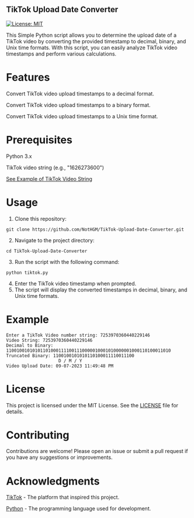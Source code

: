 ## TikTok Upload Date Converter
[![License: MIT](https://img.shields.io/badge/License-MIT-yellow.svg)](https://opensource.org/licenses/MIT)

This Simple Python script allows you to determine the upload date of a TikTok video by converting the provided timestamp to decimal, binary, and Unix time formats. With this script, you can easily analyze TikTok video timestamps and perform various calculations.

# Features
Convert TikTok video upload timestamps to a decimal format.

Convert TikTok video upload timestamps to a binary format.

Convert TikTok video upload timestamps to a Unix time format.

# Prerequisites
Python 3.x

TikTok video string (e.g., "1626273600")

[See Example of TikTok Video String](https://imgur.com/a/yK6S3g6)

# Usage 
1. Clone this repository:
```
git clone https://github.com/NotHGM/TikTok-Upload-Date-Converter.git
```
2. Navigate to the project directory:
```
cd TikTok-Upload-Date-Converter
```
3. Run the script with the following command:
```
python tiktok.py
```
4. Enter the TikTok video timestamp when prompted.
5. The script will display the converted timestamps in decimal, binary, and Unix time formats.

# Example 
```
Enter a TikTok Video number string: 7253970360440229146
Video String: 7253970360440229146
Decimal to Binary: 110010010101011010001111001110000010001010000001000110100011010
Truncated Binary: 1100100101010110100011110011100
                    D / M / Y
Video Upload Date: 09-07-2023 11:49:48 PM
```

# License 
This project is licensed under the MIT License. See the [LICENSE](LICENSE) file for details.

# Contributing
Contributions are welcome! Please open an issue or submit a pull request if you have any suggestions or improvements.

# Acknowledgments
[TikTok](https://tiktok.com) - The platform that inspired this project.

[Python](https://www.python.org/) - The programming language used for development.
